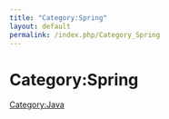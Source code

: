 ```yaml
---
title: "Category:Spring"
layout: default
permalink: /index.php/Category_Spring
---
```


# Category:Spring

[Category:Java](Category_Java)